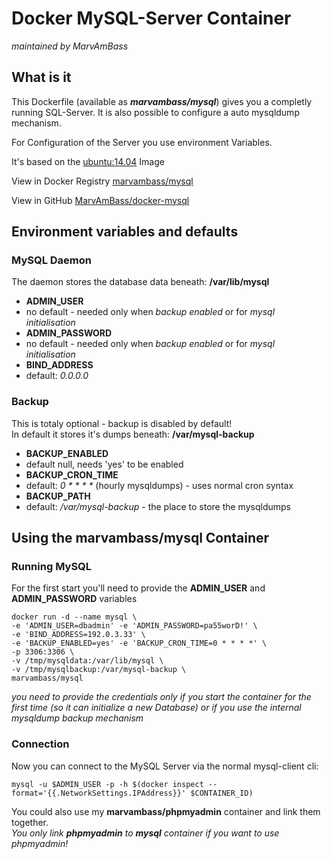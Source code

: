 # Docker MySQL-Server Container
_maintained by MarvAmBass_

## What is it

This Dockerfile (available as ___marvambass/mysql___) gives you a completly running SQL-Server. It is also possible to configure a auto mysqldump mechanism.

For Configuration of the Server you use environment Variables.

It's based on the [ubuntu:14.04](https://registry.hub.docker.com/_/ubuntu/) Image

View in Docker Registry [marvambass/mysql](https://registry.hub.docker.com/u/marvambass/mysql/)

View in GitHub [MarvAmBass/docker-mysql](https://github.com/MarvAmBass/docker-mysql)

## Environment variables and defaults

### MySQL Daemon

The daemon stores the database data beneath: __/var/lib/mysql__

* __ADMIN\_USER__
 * no default - needed only when _backup enabled_ or for _mysql initialisation_
* __ADMIN\_PASSWORD__
 * no default - needed only when _backup enabled_ or for _mysql initialisation_
* __BIND\_ADDRESS__
 * default: _0.0.0.0_

### Backup

This is totaly optional - backup is disabled by default!  
In default it stores it's dumps beneath: __/var/mysql-backup__

* __BACKUP_ENABLED__
 * default null, needs 'yes' to be enabled
* __BACKUP\_CRON\_TIME__
 * default: _0 \* \* \* \*_ (hourly mysqldumps) - uses normal cron syntax
* __BACKUP_PATH__
 * default: _/var/mysql-backup_ - the place to store the mysqldumps

## Using the marvambass/mysql Container 

### Running MySQL

For the first start you'll need to provide the __ADMIN\_USER__ and __ADMIN\_PASSWORD__ variables

    docker run -d --name mysql \
    -e 'ADMIN_USER=dbadmin' -e 'ADMIN_PASSWORD=pa55worD!' \
    -e 'BIND_ADDRESS=192.0.3.33' \
    -e 'BACKUP_ENABLED=yes' -e 'BACKUP_CRON_TIME=0 * * * *' \
    -p 3306:3306 \
    -v /tmp/mysqldata:/var/lib/mysql \
    -v /tmp/mysqlbackup:/var/mysql-backup \
    marvambass/mysql
_you need to provide the credentials only if you start the container for the first time (so it can initialize a new Database) or if you use the internal mysqldump backup mechanism_

### Connection

Now you can connect to the MySQL Server via the normal mysql-client cli:

    mysql -u $ADMIN_USER -p -h $(docker inspect --format='{{.NetworkSettings.IPAddress}}' $CONTAINER_ID)
    
You could also use my __marvambass/phpmyadmin__ container and link them together.  
_You only link __phpmyadmin__ to __mysql__ container if you want to use phpmyadmin!_
